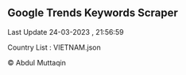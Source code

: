 

## Google Trends Keywords Scraper 
 
Last Update 24-03-2023 , 21:56:59

Country List :
VIETNAM.json



© Abdul Muttaqin 
